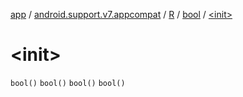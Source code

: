 [app](../../../index.md) / [android.support.v7.appcompat](../../index.md) / [R](../index.md) / [bool](index.md) / [&lt;init&gt;](.)

# &lt;init&gt;

`bool()`
`bool()`
`bool()`
`bool()`